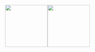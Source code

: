 
<img align="" height="137px" src="https://github-readme-stats.vercel.app/api?username=Slideee&hide_title=true&hide_border=true&show_icons=true&include_all_commits=true&line_height=21&bg_color=0,EC6C6C,FFD479,FFFC79,73FA79&theme=graywhite&locale=cn" /><img align="" height="137px" src="https://github-readme-stats.vercel.app/api/top-langs/?username=Slideee&hide=html,nunjucks,javascript,stylus,css&hide_title=true&hide_border=true&layout=compact&bg_color=0,73FA79,73FDFF,D783FF&theme=graywhite&locale=cn" />
